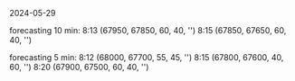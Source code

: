 2024-05-29

forecasting 10 min:
8:13 (67950, 67850, 60, 40, '')
8:15 (67850, 67650, 60, 40, '')

forecasting 5 min:
8:12 (68000, 67700, 55, 45, '')
8:15 (67800, 67600, 40, 60, '')
8:20 (67900, 67500, 60, 40, '')
